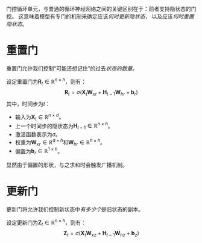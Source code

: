 门控循环单元，与普通的循环神经网络之间的关键区别在于：前者支持隐状态的门控。 这意味着模型有专门的机制来确定应该*何时更新隐状态*， 以及应该*何时重置隐状态*。

# 重置门
重置门允许我们控制“可能还想记住”的过去*状态的数量*。

设定重置门为$\mathbf{R}_t \in \mathbb{R}^{n \times h}$，则有：
$$
\mathbf{R}_t = \sigma(\mathbf{X}_t \mathbf{W}_{xr} + \mathbf{H}_{t-1} \mathbf{W}_{hr} + \mathbf{b}_r)
$$
其中，时间步为$t$：
- 输入为$\mathbf{X}_t \in \mathbb{R}^{n \times d}$。
- 上一个时间步的隐状态为$\mathbf{H}_{t-1} \in \mathbb{R}^{n \times h}$。
- 激活函数表示为$\sigma$。
- 权重为$\mathbf{W}_{xr}\in \mathbb{R}^{d \times h}$和$\mathbf{W}_{hr} \in \mathbb{R}^{h \times h}$。
- 偏置为$\mathbf{b}_r \in \mathbb{R}^{1 \times h}$。

显然由于偏置的形状，与之求和时会触发广播机制。

# 更新门
更新门将允许我们控制新状态中*有多少个*是旧状态的副本。

设定更新门为$\mathbf{Z}_t \in \mathbb{R}^{n \times h}$，则有：
$$
\mathbf{Z}_t = \sigma(\mathbf{X}_t \mathbf{W}_{xz} + \mathbf{H}_{t-1} \mathbf{W}_{hz} + \mathbf{b}_z)
$$
